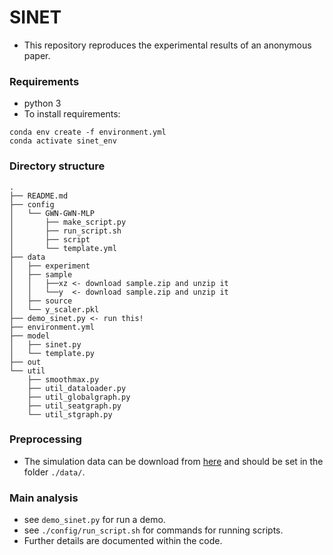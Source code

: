 # SINET
- This repository reproduces the experimental results of an anonymous paper.

### Requirements
* python 3
* To install requirements:

```setup
conda env create -f environment.yml
conda activate sinet_env
```

### Directory structure
```
.
├── README.md
├── config
│   └── GWN-GWN-MLP
│       ├── make_script.py
│       ├── run_script.sh
│       ├── script
│       └── template.yml
├── data
│   ├── experiment
│   ├── sample
│   │   ├──xz <- download sample.zip and unzip it
│   │   └──y  <- download sample.zip and unzip it
│   ├── source
│   └── y_scaler.pkl
├── demo_sinet.py <- run this!
├── environment.yml
├── model
│   ├── sinet.py
│   └── template.py
├── out
└── util
    ├── smoothmax.py
    ├── util_dataloader.py
    ├── util_globalgraph.py
    ├── util_seatgraph.py
    └── util_stgraph.py
```

### Preprocessing 
* The simulation data can be download from [here](https://www.ml.ist.i.kyoto-u.ac.jp/data/SINET/sample.zip) and should be set in the folder `./data/`.

### Main analysis
* see `demo_sinet.py` for run a demo.
* see `./config/run_script.sh` for commands for running scripts.
* Further details are documented within the code.